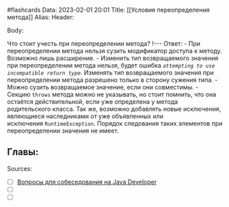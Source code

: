 #flashcards
Data: 2023-02-01 20:01
Title: [[Условия переопределения метода]]
Alias:
Header:




Body:



Что стоит учесть при переопределении метода?
!---
Ответ:
	- При переопределении метода нельзя сузить модификатор доступа к методу. Возможно лишь расширение. 
	- Изменить тип возвращаемого значения при переопределении метода нельзя, будет ошибка *`attempting to use incompatible return type`*. Изменять тип возвращаемого значения при переопределении метода разрешено только в сторону сужения типа.
	- Можно сузить возвращаемое значение, если они совместимы.
	- Секцию `throws` метода можно не указывать, но стоит помнить, что она остаётся действительной, если уже определена у метода родительского класса. Так же, возможно добавлять новые исключения, являющиеся наследниками от уже объявленных или исключения `RuntimeException`. Порядок следования таких элементов при переопределении значения не имеет.
<!--SR:!2023-03-11,3,290-->



Главы:
-


Sources:
- [ ] [Вопросы для собеседования на Java Developer](https://github.com/enhorse/java-interview/blob/master/README.md#%D0%9E%D0%9E%D0%9F)
- [ ] []()
- [ ] []()
